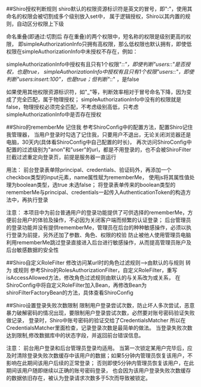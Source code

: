 ##Shiro授权判断规则
shiro默认的权限资源标识符是英文的冒号，即":"，使用其命名的权限会被切割成多个级别放入set<T>中，
属于逻辑授权，Shiro以其内置的规则，自动区分权限上下级

命名重叠(即通过:切割后 存在重叠)的两个权限中，短名称的权限是级别更高的权限，
即simpleAuthorizationInfo只拥有高权限，那么低权限也默认拥有，即使低权限在simpleAuthorizationInfo中未授权不存在，例如：

simpleAuthorizationInfo中授权有且只有1个权限"*:*:*"，即使判断"users:*:*"是否授权，也是true，
simpleAuthorizationInfo中授权有且只有1个权限"users:*:*"，即使判断"users:insert:100"，也是true；但判断"*:*:*" ，是false

如果使用其他权限资源标识符，如"_"等，判断效率相对于冒号命名下降，因为变成了完全匹配，属于物理授权；
simpleAuthorizationInfo中没有的权限就是false，物理授权必须完全匹配，不考虑级别高低，只考虑simpleAuthorizationInfo中是否存在授权

##Shiro的rememberMe 记住我
参考ShiroConfig中的配置方法，配置Shiro记住我管理器，
当用户登录时勾选了记住我，只要用户不退出，无论关闭浏览器还是电脑，30天内(具体看ShiroConfig中自己配置的时长)，
再次访问ShiroConfig中配置的过滤级别为"anon"和"user"的url，都是不用登录的，也不会被ShiroFilter拦截过滤重定向登录页，前提是服务器一直运行

用法：
前台登录表单除principal、credentials、验证码外，再添加一个checkbox类型的input元素，name属性赋为rememberMe，
使用js将其属性值处理为boolean类型，选true 未选false；
将登录表单传来的boolean类型的rememberMe与principal、credentials一起传入AuthenticationToken的构造方法中，再执行登录

注意：
本项目中为前台普通用户的登录功能提供了可供选择的rememberMe，方便前台用户的体验及操作，不必因为关闭客户端而频繁的认证登录；
后台管理员的登录功能并没有提供rememberMe，管理员在后台的种种敏感操作，必须以执行登录为前提，另外还加了参数、角色、权限的校验
防止被他人使用管理员电脑利用rememberMe跳过登录直接进入后台进行敏感操作，从而提高管理员账户及后台敏感数据的安全性

##Shiro自定义RoleFilter 修改访问某url时的角色过滤规则-->由默认的与规则 转为 或规则
参考Shiro的RolesAuthorizationFilter，自定义RoleFilter，重写isAccessAllowed方法，修改角色过滤规则由默认的与关系改为或关系，
在ShiroConfig中将自定义RoleFilter加入Bean，再修改Bean为shiroFilterFactoryBean的方法，具体查看ShiroConfig

##Shiro设置登录失败次数限制 
限制用户登录尝试次数，防止坏人多次尝试，恶意暴力破解密码的情况出现，要限制用户登录尝试次数，必然要对账号密码验证失败做记录，
登录时，Shiro中账号密码的验证交给了CredentialsMatcher 所以在CredentialsMatcher里面检查，记录登录次数是最简单的做法。
当登录失败次数达到限制,修改数据库中的状态字段，并返回前台错误信息。

注意：
前台用户登录和后台管理员登录均适用。
当第一次锁定某用户完毕后，应及时清除登录失败次数缓存中该用户的数据；如果5分钟内管理员恢复该用户，不影响在此期间该用户后续的正常登录；
否则即使5分钟内管理员恢复该用户，在此期间该用户随即继续以正确的账号密码登录，
也会因为该用户登录失败次数缓存的数据依旧存在，被认为登录请求次数多于5次而导致被锁定。
